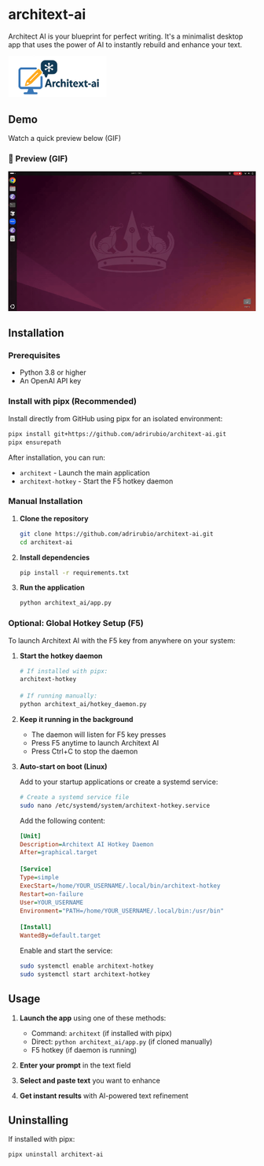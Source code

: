 # architext-ai

Architect AI is your blueprint for perfect writing. It's a minimalist desktop app that uses the power of AI to instantly rebuild and enhance your text.

<p align="left">
  <img src="architext-ai-logo-small.png"
       alt="architext-ai-logo"
       width="200">
</p>

## Demo

Watch a quick preview below (GIF)

### 🔹 Preview (GIF)
![Architext AI - Preview](https://github.com/adrirubio/demo-files/raw/main/demo-architext-ai.gif)

## Installation

### Prerequisites
- Python 3.8 or higher
- An OpenAI API key

### Install with pipx (Recommended)

Install directly from GitHub using pipx for an isolated environment:

```bash
pipx install git+https://github.com/adrirubio/architext-ai.git
pipx ensurepath
```

After installation, you can run:
- `architext` - Launch the main application
- `architext-hotkey` - Start the F5 hotkey daemon

### Manual Installation

1. **Clone the repository**
   ```bash
   git clone https://github.com/adrirubio/architext-ai.git
   cd architext-ai
   ```

2. **Install dependencies**
   ```bash
   pip install -r requirements.txt
   ```

3. **Run the application**
   ```bash
   python architext_ai/app.py
   ```

### Optional: Global Hotkey Setup (F5)

To launch Architext AI with the F5 key from anywhere on your system:

1. **Start the hotkey daemon**
   ```bash
   # If installed with pipx:
   architext-hotkey
   
   # If running manually:
   python architext_ai/hotkey_daemon.py
   ```

2. **Keep it running in the background**
   - The daemon will listen for F5 key presses
   - Press F5 anytime to launch Architext AI
   - Press Ctrl+C to stop the daemon

3. **Auto-start on boot (Linux)**

   Add to your startup applications or create a systemd service:
   ```bash
   # Create a systemd service file
   sudo nano /etc/systemd/system/architext-hotkey.service
   ```

   Add the following content:
   ```ini
   [Unit]
   Description=Architext AI Hotkey Daemon
   After=graphical.target

   [Service]
   Type=simple
   ExecStart=/home/YOUR_USERNAME/.local/bin/architext-hotkey
   Restart=on-failure
   User=YOUR_USERNAME
   Environment="PATH=/home/YOUR_USERNAME/.local/bin:/usr/bin"

   [Install]
   WantedBy=default.target
   ```

   Enable and start the service:
   ```bash
   sudo systemctl enable architext-hotkey
   sudo systemctl start architext-hotkey
   ```

## Usage

1. **Launch the app** using one of these methods:
   - Command: `architext` (if installed with pipx)
   - Direct: `python architext_ai/app.py` (if cloned manually)
   - F5 hotkey (if daemon is running)

2. **Enter your prompt** in the text field

3. **Select and paste text** you want to enhance

4. **Get instant results** with AI-powered text refinement

## Uninstalling

If installed with pipx:
```bash
pipx uninstall architext-ai
```

